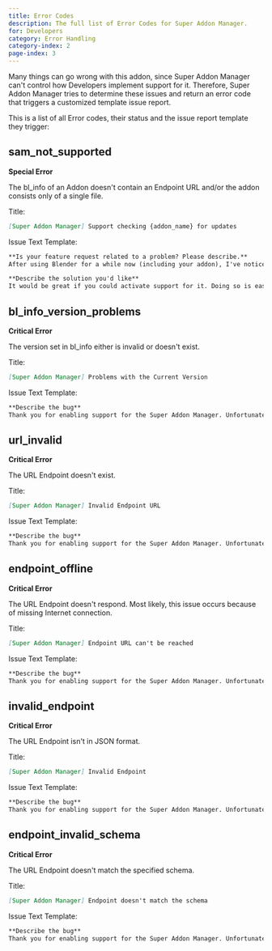 ```yaml
---
title: Error Codes
description: The full list of Error Codes for Super Addon Manager.
for: Developers
category: Error Handling
category-index: 2
page-index: 3
---
```


Many things can go wrong with this addon, since Super Addon Manager can't control how Developers
implement support for it. Therefore, Super Addon Manager tries to determine these issues and return
an error code that triggers a customized template issue report.

This is a list of all Error codes, their status and the issue report template they trigger:

<!-- | class="table table-bordered table-striped table-hover table-light"**Error Code** | **Description** | **Status** | **Issue Report Template** |
| -------------------------------------------------------------------------------- | --------------- | ---------- | ------------------------- | -->

## sam_not_supported

**Special Error**

The bl_info of an Addon doesn't contain an Endpoint URL and/or the addon consists only of a single file.

Title:

```md
[Super Addon Manager] Support checking {addon_name} for updates
```

Issue Text Template:

```md
**Is your feature request related to a problem? Please describe.**
After using Blender for a while now (including your addon), I've noticed that addon maintenance is a mess. I have {addon_count} addons installed, and I'm not able to keep track of new versions for all of them. I'm using the Super Addon Manager by Blender Defender (https://github.com/BlenderDefender/SuperAddonManager) to do the task of updating ALL of my Addons from a SINGLE PLACE, but it relies on the developers enabling support for it.

**Describe the solution you'd like**
It would be great if you could activate support for it. Doing so is easy, 100% code-free (no risk of accidentaly breaking your addon), and platform-independent. You can find a detailed description for enabling support for Super Addon Manager on their documentation: https//TODO
```

## bl_info_version_problems

**Critical Error**

The version set in bl_info either is invalid or doesn't exist.

Title:

```md
[Super Addon Manager] Problems with the Current Version
```

Issue Text Template:

```md
**Describe the bug**
Thank you for enabling support for the Super Addon Manager. Unfortunately, something is wrong with the Implementation: In the bl_info dictionary, a parameter called 'version' should be set. This parameter is not set, misspelled or contains an invalid datatype (Only integers, floats and numbers in strings can be converted to integers), so Super Addon Manager can't check for new versions. Thank you for having a look at this :)
```

## url_invalid

**Critical Error**

The URL Endpoint doesn't exist.

Title:

```md
[Super Addon Manager] Invalid Endpoint URL
```

Issue Text Template:

```md
**Describe the bug**
Thank you for enabling support for the Super Addon Manager. Unfortunately, something is wrong with the Implementation: In the bl_info dictionary, a parameter called 'update_endpoint' should be set. This parameter is set to an invalid URL ({endpoint_url}), so Super Addon Manager can't check for new versions. Thank you for having a look at this :)
```

## endpoint_offline

**Critical Error**

The URL Endpoint doesn't respond. Most likely, this issue occurs because of missing Internet connection.

Title:

```md
[Super Addon Manager] Endpoint URL can't be reached
```

Issue Text Template:

```md
**Describe the bug**
Thank you for enabling support for the Super Addon Manager. Unfortunately, something is wrong with the Implementation: The specified Endpoint URL ({endpoint_url}) seems to be offline, so Super Addon Manager can't check for new versions. This is the bare error message that I get from Python: {error_message}. Thank you for having a look at this :)
```

## invalid_endpoint

**Critical Error**

The URL Endpoint isn't in JSON format.

Title:

```md
[Super Addon Manager] Invalid Endpoint
```

Issue Text Template:

```md
**Describe the bug**
Thank you for enabling support for the Super Addon Manager. Unfortunately, something is wrong with the Implementation: The endpoint found under {endpoint_url} is not in the JSON format, so Super Addon Manager can't check for new versions. Thank you for having a look at this :)
```

## endpoint_invalid_schema

**Critical Error**

The URL Endpoint doesn't match the specified schema.

Title:

```md
[Super Addon Manager] Endpoint doesn't match the schema
```

Issue Text Template:

```md
**Describe the bug**
Thank you for enabling support for the Super Addon Manager. Unfortunately, something is wrong with the Implementation: The endpoint found under {endpoint_url} does not match the schema, so Super Addon Manager can't check for new versions. For more details, use our [schema checker.](SCHEMA CHECKER URL) Thank you for having a look at this :)
```

